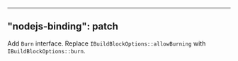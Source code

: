 
---
"nodejs-binding": patch
---

Add `Burn` interface.
Replace `IBuildBlockOptions::allowBurning` with `IBuildBlockOptions::burn`.
